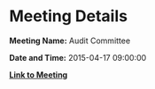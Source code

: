 # Meeting Details

**Meeting Name:** Audit Committee

**Date and Time:** 2015-04-17 09:00:00

**[Link to Meeting](https://www.limerick.ie/council/whats-on/audit-committee)**
